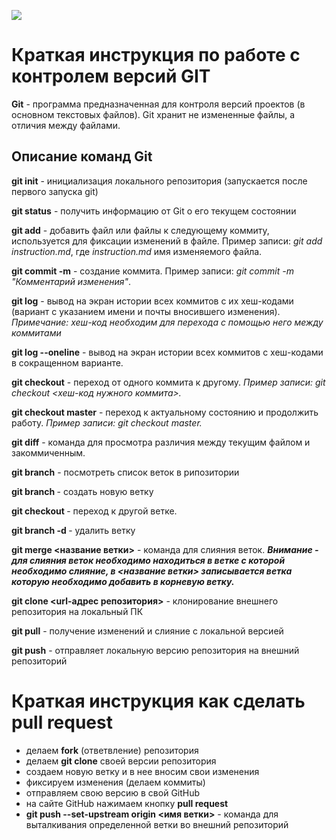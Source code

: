 ![](git.png)

# Краткая инструкция по работе с контролем версий GIT

**Git** - программа предназначенная для контроля версий проектов (в основном текстовых файлов). Git хранит не измененные файлы, а отличия между файлами.


## Описание команд Git

**git init** - инициализация локального репозитория (запускается после первого запуска git)

**git status** - получить информацию от Git о его текущем состоянии

**git add** - добавить файл или файлы к следующему коммиту, используется для фиксации изменений в файле. Пример записи: *git add instruction.md*, где *instruction.md* имя изменяемого файла.

**git commit -m** - создание коммита. Пример записи: *git commit -m "Комментарий изменения"*.

**git log** - вывод на экран истории всех коммитов с их хеш-кодами (вариант с указанием имени и почты вносившего изменения).
*Примечание: хеш-код необходим для перехода с помощью него между коммитами*

**git log --oneline** - вывод на экран истории всех коммитов с хеш-кодами в сокращенном варианте.

**git checkout** - переход от одного коммита к другому. *Пример записи: git checkout <хеш-код нужного коммита>.*

**git checkout master** - переход к актуальному состоянию и продолжить работу. *Пример записи: git checkout master.*

**git diff** - команда для просмотра различия между текущим файлом и закоммиченным.

**git branch** - посмотреть список веток в рипозитории

**git branch <name branch>** - создать новую ветку

**git checkout <name branch>** - переход к другой ветке.

**git branch -d <name branch>** - удалить ветку

**git merge <название ветки>** - команда для слияния веток. **_Внимание - для слияния веток необходимо находиться в ветке с которой необходимо слияние, в <название ветки> записывается ветка которую необходимо добавить в корневую ветку._**

**git clone <url-адрес репозитория>** - клонирование внешнего репозитория на локальный ПК

**git pull** - получение изменений и слияние с локальной версией

**git push** - отправляет локальную версию репозитория на внешний репозиторий

# Краткая инструкция как сделать pull request

* делаем **fork** (ответвление) репозитория
* делаем **git clone** своей версии репозитория
* создаем новую ветку и в нее вносим свои изменения
* фиксируем изменения (делаем коммиты)
* отправляем свою версию в свой GitHub
* на сайте GitHub нажимаем кнопку **pull request**
* **git push --set-upstream origin <имя ветки>** - команда для выталкивания определенной ветки во внешний репозиторий